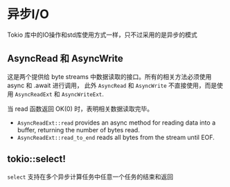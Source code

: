 # 异步I/O

Tokio 库中的IO操作和std库使用方式一样，只不过采用的是异步的模式

## AsyncRead 和 AsyncWrite

这是两个提供给 byte streams 中数据读取的接口。所有的相关方法必须使用 async 和 .await 进行调用， 
此外 `AsyncRead` 和 `AsyncWrite` 不直接使用，而是使用 `AsyncReadExt` 和 `AsyncWriteExt`.

当 read 函数返回 OK(0) 时，表明相关数据读取完毕。

* `AsyncReadExt::read` provides an async method for reading data into a buffer, returning the number of bytes read.
* `AsyncReadExt::read_to_end` reads all bytes from the stream until EOF.

## tokio::select!

`select` 支持在多个异步计算任务中任意一个任务的结束和返回